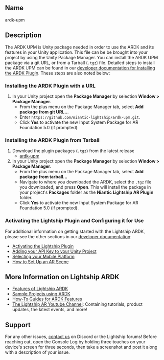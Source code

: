 ## Name
ardk-upm

## Description
The ARDK UPM is Unity package needed in order to use the ARDK and its features in your Unity application. This file can be be brought into your project by using the Unity Package Manager. You can install the ARDK UPM package via a git URL, or from a Tarball (`.tgz`) file. Detailed steps to install the ARDK UPM can be found in our [developer documentation for Installing the ARDK Plugin](https://lightship.dev/docs/ardk/setup/#installing-the-ardk-plugin-with-a-url). These steps are also noted below:

### Installing the ARDK Plugin with a URL
1. In your Unity project open the **Package Manager** by selection **Window > Package Manager**. 
	- From the plus menu on the Package Manager tab, select **Add package from git URL...**
	- Enter `https://github.com/niantic-lightship/ardk-upm.git`. 
	- Click **Yes** to activate the new Input System Package for AR Foundation 5.0 (if prompted)

### Installing the ARDK Plugin from Tarball
1. Download the plugin packages (`.tgz`) from the latest release
	- [ardk-upm](https://github.com/niantic-lightship/ardk-upm/releases/latest)
2. In your Unity project open the **Package Manager** by selection **Window > Package Manager**. 
	- From the plus menu on the Package Manager tab, select **Add package from tarball...**
	- Navigate to where you downloaded the ARDK, select the `.tgz` file you downloaded, and press **Open**. This will install the package in your project's **Packages** folder as the **Niantic Lightship AR Plugin** folder. 
	- Click **Yes** to activate the new Input System Package for AR Foundation 5.0 (if prompted). 

### Activating the Lightship Plugin and Configuring it for Use
For additional information on getting started with the Lightship ARDK, please see the other sections in our [developer documentation](https://lightship.dev/docs/ardk/):
- [Activating the Lightship Plugin](https://lightship.dev/docs/ardk/setup/#activating-the-lightship-plugin)
- [Adding your API Key to your Unity Project](https://lightship.dev/docs/ardk/setup/#adding-your-api-key-to-your-unity-project)
- [Selecting your Mobile Platform](https://lightship.dev/docs/ardk/setup/#selecting-your-mobile-platform)
- [How to Set Up an AR Scene](https://lightship.dev/docs/ardk/setup/#how-to-setup-an-ar-scene)

## More Information on Lightship ARDK
- [Features of Lightship ARDK](https://lightship.dev/docs/ardk/features/)
- [Sample Projects using ARDK](https://lightship.dev/docs/ardk/sample_projects/)
- [How-To Guides for ARDK Features](https://lightship.dev/docs/ardk/how-to/)
- [The Lightship AR Youtube Channel](https://www.youtube.com/@LightshipAR/videos): Containing tutorials, product updates, the latest events, and more!

## Support
For any other issues, [contact us](https://lightship.dev/docs/ardk/contact_us/) on Discord or the Lightship forums! Before reaching out, open the Console Log by holding three touches on your device's screen for three seconds, then take a screenshot and post it along with a description of your issue.
